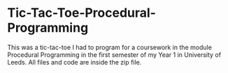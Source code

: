 # Tic-Tac-Toe-Procedural-Programming
This was a tic-tac-toe I had to program for a coursework in the module Procedural Programming in the first semester of my Year 1 in University of Leeds. All files and code are inside the zip file.
